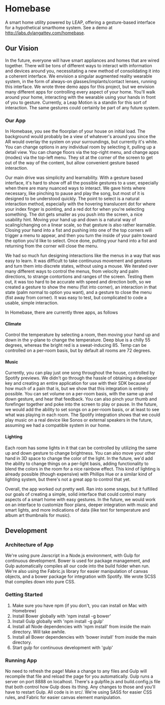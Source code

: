 # Homebase
A smart home utility powered by LEAP, offering a gesture-based interface for a hypothetical smarthome system. See a demo at http://labs.dylangattey.com/homebase.

## Our Vision
In the future, everyone will have smart appliances and homes that are wired together. There will be tons of different ways to interact with information and devices around you, necessitating a new method of consolidating it into a coherent interface. We envision a singular augmented reality wearable system, in the form of always-on glasses/implants/contact lenses, running this interface. We wrote three demo apps for this project, but we envision many different apps for controlling every aspect of your home. You'll walk around your home, interacting with the wearable using your hands in front of you to gesture. Currently, a Leap Motion is a standin for this sort of interaction. The same gestures could certainly be part of any future system. 

### Our App
In Homebase, you see the floorplan of your house on initial load. The background would probably be a view of whatever's around you since the AR would overlay the system on your surroundings, but currently it's white. You can change options in any individual room by selecting it, pulling up a detail view. You can change floors via the top-right menu, and change apps (modes) via the top-left menu. They sit at the corner of the screen to get out of the way of the content, but allow convenient gesture based interaction.

Our main drive was simplicity and learnability. With a gesture based interface, it's hard to show off all the possible gestures to a user, especially when there are many nuanced ways to interact. We gave hints where necessary, like pinching to pause and play the song, but most of it is designed to be understood quickly. The point to select is a natural interaction method, especially with the hovering translucent dot for where your index finger is pointing, and a red dot for when you're selecting something. The dot gets smaller as you push into the screen, a nice usability hint. Moving your hand up and down is a natural way of scaling/changing on a linear scale, so that gesture is also rather learnable. Closing your hand into a fist and pushing into one of the top corners will trigger a menu to appear, and then you turn the inside of your palm toward the option you'd like to select. Once done, putting your hand into a fist and returning from the corner will close the menu.

We had so much fun designing interactions like the menus in a way that was easy to learn. It was difficult to take continuous movement and gestures and turn them into discrete states, without using a mouse. We iterated over many different ways to control the menus, from velocity and palm directions, to strange contortions and ranges of the screen. Testing them out, it was too hard to be accurate with speed and direction both, so we created a gesture to show the menu (fist into corner), an interaction in that state (palm normal to option you want), and a gesture to close the menu (fist away from corner). It was easy to test, but complicated to code a usable, simple interaction.

In Homebase, there are currently three apps, as follows

#### Climate
Control the temperature by selecting a room, then moving your hand up and down in the y-plane to change the temperature. Deep blue is a chilly 55 degrees, whereas the bright red is a sweat-inducing 85. Temp can be controlled on a per-room basis, but by default all rooms are 72 degrees.

#### Music
Currently, you can play just one song throughout the house, controlled by Spotify previews. We didn't go through the hassle of obtaining a developer key and creating an entire application for use with their SDK because of how much of a pain that is, but we show that this integration is entirely possible. You can set volume on a per-room basis, with the same up and down gesture, and hear that feedback. You can also pinch your thumb and forefinger together and poke into the screen to play or pause. In the future, we would add the ability to set songs on a per-room basis, or at least to see what was playing in each room. The Spotify integration shows that we could play music on a real device like Sonos or external speakers in the future, assuming we had a compatible system in our home.

#### Lighting
Each room has some lights in it that can be controlled by utilizing the same up and down gesture to change brightness. You can also move your other hand in 3D space to change the color of the light. In the future, we'd add the ability to change things on a per-light basis, adding functionality to blend the colors in the room for a nice rainbow effect. This kind of lighting is already possible (though expensive) with Phillips Hue or a similar kind of lighting system, but there's not a great app to control that yet.

Overall, the app worked out pretty well. Ran into some snags, but it fulfilled our goals of creating a simple, solid interface that could control many aspects of a smart home with easy gestures. In the future, we would work on an interface to customize floor plans, deeper integration with music and smart lights, and more indications of data (like text for temperature and album art thumbnails for music). 

## Development

### Architecture of App
We're using pure Javscript in a Node.js environment, with Gulp for continuous development. Bower is used for package management, and Gulp automatically compiles all our code into the build folder when run. We're also using the Fabric.js library for easier manipulation of canvas objects, and a bower package for integration with Spotify. We wrote SCSS that compiles down into pure CSS.

### Getting Started
1. Make sure you have npm (if you don't, you can install on Mac with Homebrew)
2. Install Bower globally with 'npm install -g bower'
3. Install Gulp globally with 'npm install -g gulp'
4. Install all Node dependencies with 'npm install' from inside the main directory. Will take awhile.
5. Install all Bower dependencies with 'bower install' from inside the main directory.
6. Start gulp for continuous development with 'gulp'

### Running App
No need to refresh the page! Make a change to any files and Gulp will recompile that file and reload the page for you automatically. Gulp runs a server on port 8888 on localhost. There's a gulpfile.js and build.config.js file that both control how Gulp does its thing. Any changes to those and you'll have to restart Gulp. All code is in src/. We're using SASS for easier CSS rules, and Fabric for easier canvas element manipulation.

